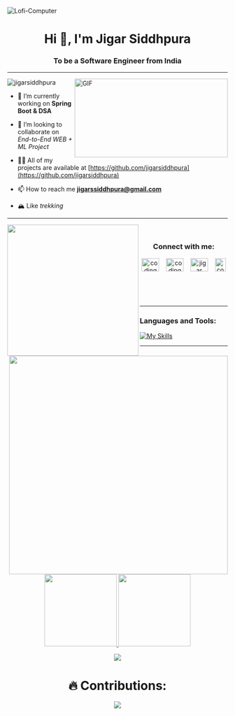 
![Lofi-Computer](https://github.com/jigarsiddhpura/jigarsiddhpura/assets/95428432/fb83e4b4-7c9f-4eb9-91a2-5daa9a4aff17)


<h1 align="center">Hi 👋, I'm Jigar Siddhpura</h1>
<h3 align="center">To be a Software Engineer from India </h3>

<hr />

<img alt="GIF" align="right" height="180" width="350" src="https://64.media.tumblr.com/c77b1dc41744f8ba52e3454083ed6939/tumblr_puzd03ZuDY1t1yvcko1_540.gif">

<p align="left"> <img src="https://komarev.com/ghpvc/?username=jigarsiddhpura&label=Profile%20views&color=0e75b6&style=flat" alt="jigarsiddhpura" /> 

<!-- <img src="https://user-images.githubusercontent.com/74038190/221352989-518609ab-b4d1-459e-929f-a08cd2bd9b3c.gif" width="400"  align="right"> -->

- 🌱 I’m currently working on **Spring Boot & DSA**

- 👯 I’m looking to collaborate on _End-to-End WEB + ML Project_

- 👨‍💻 All of my projects are available at [https://github.com/jigarsiddhpura](https://github.com/jigarsiddhpura)

- 📫 How to reach me **jigarssiddhpura@gmail.com**

- 🏔️ Like _trekking_

</p>

<hr />

<!-- <img alt="GIF" height="200" align="left" src="https://c.tenor.com/XrQe1tqGe6MAAAAC/hx-h-hunter-x-hunter.gif"> -->
<img src="https://github.com/Anmol-Baranwal/Cool-GIFs-For-GitHub/assets/74038190/4aba8602-6a81-4772-af1f-f593ee6c389f" width="300" align="left">

<div align="center">
<br />
<h3>Connect with me:</h3>
<p>
<a href="https://twitter.com/laughingzoro/" target="blank"><img align="center" src="https://raw.githubusercontent.com/rahuldkjain/github-profile-readme-generator/master/src/images/icons/Social/twitter.svg" alt="codingmickey" height="30" width="40" /></a>&nbsp;&nbsp;&nbsp;
<a href="https://instagram.com/jigar.siddhpura/" target="blank"><img align="center" src="https://raw.githubusercontent.com/rahuldkjain/github-profile-readme-generator/master/src/images/icons/Social/instagram.svg" alt="codingmickey" height="30" width="40" /></a>&nbsp;&nbsp;&nbsp;
<a href="https://www.linkedin.com/in/jigar-siddhpura/" target="blank"><img align="center" src="https://raw.githubusercontent.com/rahuldkjain/github-profile-readme-generator/master/src/images/icons/Social/linked-in-alt.svg" alt="jigar siddhpura" height="30" width="40" /></a>&nbsp;&nbsp;&nbsp;
<a href="https://leetcode.com/jigarsiddhpura" target="blank"><img align="center" src="https://upload.wikimedia.org/wikipedia/commons/thumb/a/ab/LeetCode_logo_white_no_text.svg/867px-LeetCode_logo_white_no_text.svg.png" alt="codingmickey" height="30" width="25" /></a>
</p>
</div>

<br /><br /><br />
<hr />



<h3 align="left">Languages and Tools:</h3>

<img src="https://user-images.githubusercontent.com/74038190/225813708-98b745f2-7d22-48cf-9150-083f1b00d6c9.gif" width="500" align="right" >

[![My Skills](https://skillicons.dev/icons?i=aws,jenkins,terraform,java,spring,next,react,tailwind,redux,css,js,postgresql,mysql,materialui,docker,py,bootstrap,git,firebase,tensorflow,anaconda,sqlite,flask,fastapi,linux&perline=5)](https://skillicons.dev)

<hr />

<p align="center">
  <a href="https://github.com/jigarsiddhpura/github-readme-stats">
    <img src="https://github-readme-stats.vercel.app/api?username=jigarsiddhpura&show_icons=true&bg_color=0d1117&text_color=40cfcd&border_color=444" height="165">
  </a>
  <a href="https://github.com/jigarsiddhpura/github-readme-stats">
    <img src="https://github-readme-stats.vercel.app/api/top-langs/?username=jigarsiddhpura&layout=compact&bg_color=0d1117&text_color=40cfcd&border_color=444"  height="165">
  </a>
<div align="center">
  <img src="https://github-profile-trophy.vercel.app/?username=jigarsiddhpura&column=6&theme=onedark" align="center"/>
</div>

<h1 align="center"> 🔥 Contributions: </h1>
<p align="center">
 <a href="https://git.io/streak-stats" align="middle">
    <img src="http://github-readme-streak-stats.herokuapp.com?user=jigarsiddhpura&theme=react&background=0d1117&border=666">
  </a>
  <br>
</p>
